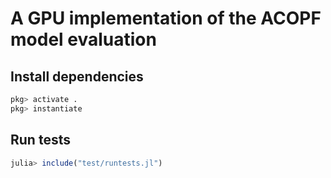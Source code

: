 # A GPU implementation of the ACOPF model evaluation

## Install dependencies

```julia
pkg> activate .
pkg> instantiate
```

## Run tests
```julia
julia> include("test/runtests.jl")
```
